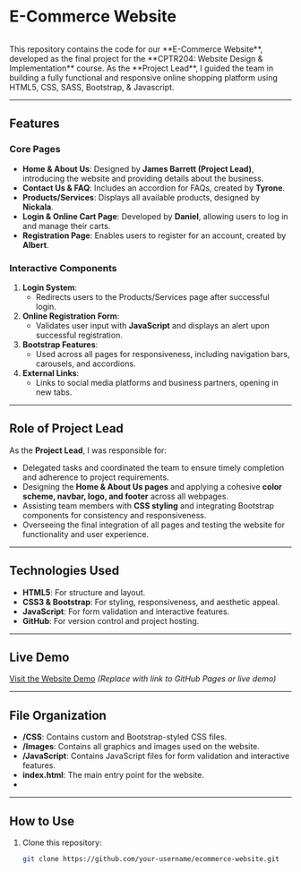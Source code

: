 # **E-Commerce Website**
<p>
  <a href="" >
  <img src="ecommerce_website_walkthrough.gif" alt=""> </a>
</p>
This repository contains the code for our **E-Commerce Website**, developed as the final project for the **CPTR204: Website Design & Implementation** course. As the **Project Lead**, I guided the team in building a fully functional and responsive online shopping platform using HTML5, CSS, SASS, Bootstrap, & Javascript.

---

## **Features**

### **Core Pages**
- **Home & About Us**: Designed by **James Barrett (Project Lead)**, introducing the website and providing details about the business.
- **Contact Us & FAQ**: Includes an accordion for FAQs, created by **Tyrone**.
- **Products/Services**: Displays all available products, designed by **Nickala**.
- **Login & Online Cart Page**: Developed by **Daniel**, allowing users to log in and manage their carts.
- **Registration Page**: Enables users to register for an account, created by **Albert**.

### **Interactive Components**
1. **Login System**:
   - Redirects users to the Products/Services page after successful login.
2. **Online Registration Form**:
   - Validates user input with **JavaScript** and displays an alert upon successful registration.
3. **Bootstrap Features**:
   - Used across all pages for responsiveness, including navigation bars, carousels, and accordions.
4. **External Links**:
   - Links to social media platforms and business partners, opening in new tabs.

---

## **Role of Project Lead**
As the **Project Lead**, I was responsible for:
- Delegated tasks and coordinated the team to ensure timely completion and adherence to project requirements.
- Designing the **Home & About Us pages** and applying a cohesive **color scheme, navbar, logo, and footer** across all webpages.
- Assisting team members with **CSS styling** and integrating Bootstrap components for consistency and responsiveness.
- Overseeing the final integration of all pages and testing the website for functionality and user experience.

---

## **Technologies Used**
- **HTML5**: For structure and layout.
- **CSS3 & Bootstrap**: For styling, responsiveness, and aesthetic appeal.
- **JavaScript**: For form validation and interactive features.
- **GitHub**: For version control and project hosting.

---

## **Live Demo**
[Visit the Website Demo](#) *(Replace with link to GitHub Pages or live demo)*  

---

## **File Organization**
- **/CSS**: Contains custom and Bootstrap-styled CSS files.
- **/Images**: Contains all graphics and images used on the website.
- **/JavaScript**: Contains JavaScript files for form validation and interactive features.
- **index.html**: The main entry point for the website.
- 

---

## **How to Use**
1. Clone this repository:
   ```bash
   git clone https://github.com/your-username/ecommerce-website.git

